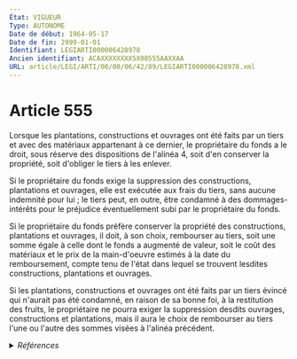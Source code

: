 ```yaml
---
État: VIGUEUR
Type: AUTONOME
Date de début: 1964-05-17
Date de fin: 2999-01-01
Identifiant: LEGIARTI000006428978
Ancien identifiant: ACAXXXXXXXX5X00555AAXXAA
URL: article/LEGI/ARTI/00/00/06/42/89/LEGIARTI000006428978.xml
---
```


<h1>Article 555</h1>

Lorsque les plantations, constructions et ouvrages ont été faits par un tiers et
avec des matériaux appartenant à ce dernier, le propriétaire du fonds a le
droit, sous réserve des dispositions de l'alinéa 4, soit d'en conserver la
propriété, soit d'obliger le tiers à les enlever.<br />

Si le propriétaire du fonds exige la suppression des constructions, plantations
et ouvrages, elle est exécutée aux frais du tiers, sans aucune indemnité pour
lui ; le tiers peut, en outre, être condamné à des dommages-intérêts pour le
préjudice éventuellement subi par le propriétaire du fonds.<br />

Si le propriétaire du fonds préfère conserver la propriété des constructions,
plantations et ouvrages, il doit, à son choix, rembourser au tiers, soit une
somme égale à celle dont le fonds a augmenté de valeur, soit le coût des
matériaux et le prix de la main-d'oeuvre estimés à la date du remboursement,
compte tenu de l'état dans lequel se trouvent lesdites constructions,
plantations et ouvrages.<br />

Si les plantations, constructions et ouvrages ont été faits par un tiers évincé
qui n'aurait pas été condamné, en raison de sa bonne foi, à la restitution des
fruits, le propriétaire ne pourra exiger la suppression desdits ouvrages,
constructions et plantations, mais il aura le choix de rembourser au tiers l'une
ou l'autre des sommes visées à l'alinéa précédent.


<details>
  <summary><em>Références</em></summary>

  <h2>Articles faisant référence à l'article</h2>
  
  <ul>
    <li>
      <a href="https://legal.tricoteuses.fr//redirection/LEGIARTI000049399759?vers=git&vers=legifrance">LOI n° 2011-725 du 23 juin 2011 portant dispositions particulières relatives aux quartiers d'habitat informel et à la lutte contre l'habitat indigne dans les départements et régions d'outre-mer - article 9 AUTONOME VIGUEUR, en vigueur depuis le 2024-04-11</a> CITATION source
    </li>
    <li>
      <a href="https://legal.tricoteuses.fr//redirection/LEGIARTI000038791262?vers=git&vers=legifrance">LOI n° 2011-725 du 23 juin 2011 portant dispositions particulières relatives aux quartiers d'habitat informel et à la lutte contre l'habitat indigne dans les départements et régions d'outre-mer - article 11 AUTONOME VIGUEUR, en vigueur depuis le 2020-01-01</a> CITATION source
    </li>
    <li>
      <a href="https://legal.tricoteuses.fr//redirection/LEGIARTI000049399753?vers=git&vers=legifrance">LOI n° 2011-725 du 23 juin 2011 portant dispositions particulières relatives aux quartiers d'habitat informel et à la lutte contre l'habitat indigne dans les départements et régions d'outre-mer - article 10 AUTONOME VIGUEUR, en vigueur depuis le 2024-04-11</a> CITATION source
    </li>
    <li>
      <a href="https://legal.tricoteuses.fr//redirection/LEGIARTI000028807272?vers=git&vers=legifrance">LOI n° 2011-725 du 23 juin 2011 portant dispositions particulières relatives aux quartiers d'habitat informel et à la lutte contre l'habitat indigne dans les départements et régions d'outre-mer - article 9 AUTONOME MODIFIE, en vigueur du 2014-03-27 au 2015-10-16</a> CITATION source
    </li>
    <li>
      <a href="https://legal.tricoteuses.fr//redirection/LEGIARTI000024250624?vers=git&vers=legifrance">LOI n° 2011-725 du 23 juin 2011 portant dispositions particulières relatives aux quartiers d'habitat informel et à la lutte contre l'habitat indigne dans les départements et régions d'outre-mer - article 9 AUTONOME MODIFIE, en vigueur du 2011-06-27 au 2014-03-27</a> CITATION source
    </li>
    <li>
      <a href="https://legal.tricoteuses.fr//redirection/LEGIARTI000042343466?vers=git&vers=legifrance">LOI n° 2011-725 du 23 juin 2011 portant dispositions particulières relatives aux quartiers d'habitat informel et à la lutte contre l'habitat indigne dans les départements et régions d'outre-mer - article 10 AUTONOME MODIFIE, en vigueur du 2021-01-01 au 2024-04-11</a> CITATION source
    </li>
    <li>
      <a href="https://legal.tricoteuses.fr//redirection/LEGIARTI000042343472?vers=git&vers=legifrance">LOI n° 2011-725 du 23 juin 2011 portant dispositions particulières relatives aux quartiers d'habitat informel et à la lutte contre l'habitat indigne dans les départements et régions d'outre-mer - article 9 AUTONOME MODIFIE, en vigueur du 2021-01-01 au 2024-04-11</a> CITATION source
    </li>
    <li>
      <a href="https://legal.tricoteuses.fr//redirection/LEGIARTI000024250628?vers=git&vers=legifrance">LOI n° 2011-725 du 23 juin 2011 portant dispositions particulières relatives aux quartiers d'habitat informel et à la lutte contre l'habitat indigne dans les départements et régions d'outre-mer - article 11 AUTONOME MODIFIE, en vigueur du 2011-06-27 au 2020-01-01</a> CITATION source
    </li>
    <li>
      <a href="https://legal.tricoteuses.fr//redirection/LEGIARTI000024250626?vers=git&vers=legifrance">LOI n° 2011-725 du 23 juin 2011 portant dispositions particulières relatives aux quartiers d'habitat informel et à la lutte contre l'habitat indigne dans les départements et régions d'outre-mer - article 10 AUTONOME MODIFIE, en vigueur du 2011-06-27 au 2021-01-01</a> CITATION source
    </li>
    <li>
      <a href="https://legal.tricoteuses.fr//redirection/LEGIARTI000031324927?vers=git&vers=legifrance">LOI n° 2011-725 du 23 juin 2011 portant dispositions particulières relatives aux quartiers d'habitat informel et à la lutte contre l'habitat indigne dans les départements et régions d'outre-mer - article 9 AUTONOME MODIFIE, en vigueur du 2015-10-16 au 2020-01-01</a> CITATION source
    </li>
    <li>
      <a href="https://legal.tricoteuses.fr//redirection/LEGIARTI000038791266?vers=git&vers=legifrance">LOI n° 2011-725 du 23 juin 2011 portant dispositions particulières relatives aux quartiers d'habitat informel et à la lutte contre l'habitat indigne dans les départements et régions d'outre-mer - article 9 AUTONOME MODIFIE, en vigueur du 2020-01-01 au 2021-01-01</a> CITATION source
    </li>
  </ul>
  
  <h2>Références faites par l'article</h2>
  
  <ul>
    <li>
      2011-06-23 CITATION cible <a href="https://legal.tricoteuses.fr//redirection/LEGIARTI000049399753?vers=git&vers=legifrance">LOI n° 2011-725 du 23 juin 2011 portant dispositions particulières relatives aux quartiers d'habitat informel et à la lutte contre l'habitat indigne dans les départements et régions d'outre-mer - article 10 AUTONOME VIGUEUR, en vigueur depuis le 2024-04-11</a>
    </li>
    <li>
      2011-06-23 CITATION cible <a href="https://legal.tricoteuses.fr//redirection/LEGIARTI000038791262?vers=git&vers=legifrance">LOI n° 2011-725 du 23 juin 2011 portant dispositions particulières relatives aux quartiers d'habitat informel et à la lutte contre l'habitat indigne dans les départements et régions d'outre-mer - article 11 AUTONOME VIGUEUR, en vigueur depuis le 2020-01-01</a>
    </li>
    <li>
      2011-06-23 CITATION cible <a href="https://legal.tricoteuses.fr//redirection/LEGIARTI000049399759?vers=git&vers=legifrance">LOI n° 2011-725 du 23 juin 2011 portant dispositions particulières relatives aux quartiers d'habitat informel et à la lutte contre l'habitat indigne dans les départements et régions d'outre-mer - article 9 AUTONOME VIGUEUR, en vigueur depuis le 2024-04-11</a>
    </li>
    <li>
      CODIFICATION source Loi 1804-01-27
    </li>
    <li>
      CREATION source Loi 1804-01-27 promulguée le 6 février 1804
    </li>
  </ul>
</details>
